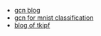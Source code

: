- [gcn blog](https://towardsdatascience.com/deep-learning-on-graphs-convolution-is-all-you-need-3c1cf8f1e715)
- [gcn for mnist classification](https://github.com/wangz10/gcn-playground/blob/master/graph.py)
- [blog of tkipf](http://tkipf.github.io/graph-convolutional-networks/)
